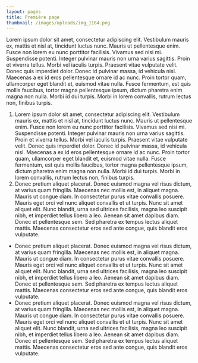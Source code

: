 ```yaml
---
layout: pages
title: Première page
thumbnail: /images/uploads/img_1164.png
---
```

Lorem ipsum dolor sit amet, consectetur adipiscing elit. Vestibulum mauris ex, mattis et nisl at, tincidunt luctus nunc. Mauris ut pellentesque enim. Fusce non lorem eu nunc porttitor facilisis. Vivamus sed nisi mi. Suspendisse potenti. Integer pulvinar mauris non urna varius sagittis. Proin et viverra tellus. Morbi vel iaculis turpis. Praesent vitae vulputate velit. Donec quis imperdiet dolor. Donec id pulvinar massa, id vehicula nisl. Maecenas a ex id eros pellentesque ornare id ac nunc. Proin tortor quam, ullamcorper eget blandit et, euismod vitae nulla. Fusce fermentum, est quis mollis faucibus, tortor magna pellentesque ipsum, dictum pharetra enim magna non nulla. Morbi id dui turpis. Morbi in lorem convallis, rutrum lectus non, finibus turpis.

1. Lorem ipsum dolor sit amet, consectetur adipiscing elit. Vestibulum mauris ex, mattis et nisl at, tincidunt luctus nunc. Mauris ut pellentesque enim. Fusce non lorem eu nunc porttitor facilisis. Vivamus sed nisi mi. Suspendisse potenti. Integer pulvinar mauris non urna varius sagittis. Proin et viverra tellus. Morbi vel iaculis turpis. Praesent vitae vulputate velit. Donec quis imperdiet dolor. Donec id pulvinar massa, id vehicula nisl. Maecenas a ex id eros pellentesque ornare id ac nunc. Proin tortor quam, ullamcorper eget blandit et, euismod vitae nulla. Fusce fermentum, est quis mollis faucibus, tortor magna pellentesque ipsum, dictum pharetra enim magna non nulla. Morbi id dui turpis. Morbi in lorem convallis, rutrum lectus non, finibus turpis.
2. Donec pretium aliquet placerat. Donec euismod magna vel risus dictum, at varius quam fringilla. Maecenas nec mollis est, in aliquet magna. Mauris ut congue diam. In consectetur purus vitae convallis posuere. Mauris eget orci vel nunc aliquet convallis et ut turpis. Nunc sit amet aliquet elit. Nunc blandit, urna sed ultrices facilisis, magna leo suscipit nibh, et imperdiet tellus libero a leo. Aenean sit amet dapibus diam. Donec et pellentesque sem. Sed pharetra ex tempus lectus aliquet mattis. Maecenas consectetur eros sed ante congue, quis blandit eros vulputate.

* Donec pretium aliquet placerat. Donec euismod magna vel risus dictum, at varius quam fringilla. Maecenas nec mollis est, in aliquet magna. Mauris ut congue diam. In consectetur purus vitae convallis posuere. Mauris eget orci vel nunc aliquet convallis et ut turpis. Nunc sit amet aliquet elit. Nunc blandit, urna sed ultrices facilisis, magna leo suscipit nibh, et imperdiet tellus libero a leo. Aenean sit amet dapibus diam. Donec et pellentesque sem. Sed pharetra ex tempus lectus aliquet mattis. Maecenas consectetur eros sed ante congue, quis blandit eros vulputate.
* Donec pretium aliquet placerat. Donec euismod magna vel risus dictum, at varius quam fringilla. Maecenas nec mollis est, in aliquet magna. Mauris ut congue diam. In consectetur purus vitae convallis posuere. Mauris eget orci vel nunc aliquet convallis et ut turpis. Nunc sit amet aliquet elit. Nunc blandit, urna sed ultrices facilisis, magna leo suscipit nibh, et imperdiet tellus libero a leo. Aenean sit amet dapibus diam. Donec et pellentesque sem. Sed pharetra ex tempus lectus aliquet mattis. Maecenas consectetur eros sed ante congue, quis blandit eros vulputate.